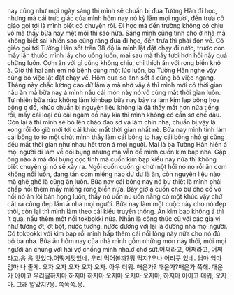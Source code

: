 nay cũng như mọi ngày sáng thì mình sẽ chuẩn bị đưa Tường Hân đi học, nhưng mà cái trực giác của mình hôm nay nó kỳ lắm mọi người, đến trưa cô giáo gọi tới là mình biết có chuyện rồi. Đi học mà đến trường không có chịu vô mà thấy bữa nay mệt mỏi thì sao nữa. Sáng mình cũng tính cho ở nhà mà không biết sai khiến sao cũng ráng đưa đi học, đến trưa thì phải đón về. Cô giáo gọi tới Tường Hân sốt trên 38 độ là mình lật đật chạy đi rước, trước còn mấy lần thuốc mình lấy cho uống luôn, mai sau mà thấy tươi hơn hồi nãy quá chừng luôn. Cơm ăn với gì cũng không chịu, chỉ thích ăn với rong biển khô à. Giờ thì hai anh em nó bệnh cùng một lúc luôn, ba Tường Hân nghe vậy cũng bỏ việc lật đật chạy về. Hôm qua so ảnh sốt á cũng bỏ việc ngang. Tháng này chắc lương cao dữ lắm ạ mà nhờ vậy á thì mình mới có thời gian nấu ăn mà bữa nay á mình nấu cái món này nó vô cùng mất thời gian luôn. Tự nhiên bữa nào không làm kimbap bữa nay bày ra làm kim lạp bông hoa bông ơ đồ, khúc chuẩn bị nguyên liệu không là đã thấy mất hơn nửa tiếng rồi, mấy cái loại củ cải ngâm đồ này kia thì mình không có cần sơ chế đâu. Còn lại á thì mình sẽ bỏ lên chảo đảo sơ và làm chín nha, chuẩn bị vậy là xong rồi đó giờ mới tới cái khúc mất thời gian nhất nè. Bữa nay mình tính làm cái bông to to một chút mình thấy làm cái bông to hay cái bông nhỏ gì cũng đều mất thời gian như nhau hết trơn á mọi người. Mai là ba Tường Hân hiền á mọi người đi làm về đói bụng nhưng mà vẫn để mình cuốn kim bạp nha. Gặp ông nào á mà đói bụng cọc tính mà cuốn kim bạp kiểu này nữa thì không biết chuyện gì nó sẽ xảy ra. Ngồi cuốn cuốn gì chứ một hồi nó no rồi ăn cơm không nổi luôn, đang tán cơm miếng nào dư dư là ăn, còn nguyên liệu nào mà ghê ghê là cũng ăn luôn. Bữa nay cái bông này nó bự thiệt là mình phải chắp nối thêm mấy miếng rong biển nữa. Bây giờ á cuốn cho bự cho cố vô hồi nó ăn lòi bản họng luôn, thấy nó uốn nu uốn nằng có một khúc vậy chứ cắt ra cũng đẹp lắm à nha mọi người. Bữa nay làm một cuộc này cho nó đẹp thôi, còn lại thì mình làm theo cái kiểu truyền thống. Ăn kim bạp không á thì ít quá, nấu thêm một nồi tokbokki nữa. Nhẫn là công thức cũ với các gia vị như tương ớt, ớt bột, nước tương, nước đường với lại là đường nha mọi người. Có tokbokki với kim bạp rồi mình hấp thêm cái nồi lòng này nữa cho nó đủ bộ ba nha. Bữa ăn hôm nay của nhà mình gồm những món này thôi, mời mọi người ăn chung với hai vợ chồng mình nha.ơ chơ sừt.어쩌라고, 어쩌라고, 어쩌라고.음 음 맛있다.어떻게맛있네. 우리 먹어볼까?뭐 먹지?우나 어리구 있네. 엄마 엄마 엄마 나 줄게. 오자 오자 오자 오자 오자. 아우 더워. 매운가? 매운가?매운가 쭉해. 매운가 아이고 우리딸하지마 하지마 하지마 오지마 오지마 오지마, 하지마 아이고 매워, 오지마. 그래 알았지?응. 쪽쪽쪽.응.